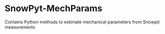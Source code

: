 # SnowPyt-MechParams
Contains Python methods to estimate mechanical parameters from Snowpit measurements
